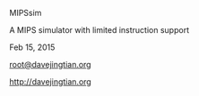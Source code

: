 MIPSsim

A MIPS simulator with limited instruction support

Feb 15, 2015

root@davejingtian.org

http://davejingtian.org